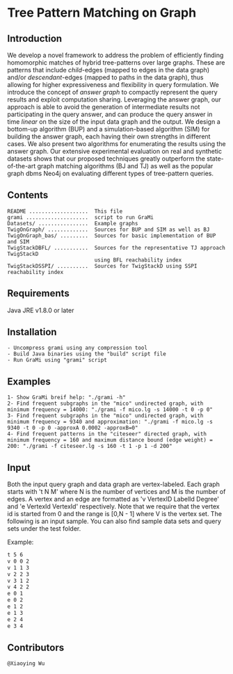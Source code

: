 # Tree Pattern Matching on Graph
## Introduction
We develop a novel framework to address the problem of efficiently finding homomorphic matches of hybrid tree-patterns over large graphs. These are patterns that include *child*-edges (mapped to edges in the data graph) and/or *descendant*-edges (mapped to paths in the data graph), thus allowing for higher expressiveness and flexibility in query formulation. We introduce the concept of *answer graph* to compactly represent the query results and exploit computation sharing. Leveraging the answer graph, our approach is able to avoid the generation of intermediate results not participating in the query answer, and can produce the query answer in time *linear* on the size of the input data graph and the output. We design a bottom-up algorithm (BUP) and a simulation-based algorithm (SIM) for building the answer graph, each having their own strengths in different cases. We also present two algorithms for enumerating the results using the answer graph. Our extensive experimental evaluation on real and synthetic datasets shows that our proposed techniques greatly outperform the state-of-the-art graph matching algorithms (BJ and TJ) as well as the popular graph dbms Neo4j on evaluating different types of tree-pattern queries.

## Contents

    README ...................  This file
    grami ....................  script to run GraMi
    Datasets/ ................  Example graphs
    TwigOnGraph/ .............  Sources for BUP and SIM as well as BJ
    TwigOnGraph_bas/ .........  Sources for basic implementation of BUP and SIM
    TwigStackDBFL/ ...........  Sources for the representative TJ approach TwigStackD 
                                using BFL reachability index
    TwigStackDSSPI/ ..........  Sources for TwigStackD using SSPI reachability index


## Requirements

Java JRE v1.8.0 or later

## Installation

    - Uncompress grami using any compression tool
    - Build Java binaries using the "build" script file
    - Run GraMi using "grami" script

## Examples

    1- Show GraMi breif help: "./grami -h"
    2- Find frequent subgraphs in the "mico" undirected graph, with minimum frequency = 14000: "./grami -f mico.lg -s 14000 -t 0 -p 0"
    3- Find frequent subgraphs in the "mico" undirected graph, with minimum frequency = 9340 and approximation: "./grami -f mico.lg -s 9340 -t 0 -p 0 -approxA 0.0002 -approxB=0"
    4- Find frequent patterns in the "citeseer" directed graph, with minimum frequency = 160 and maximum distance bound (edge weight) = 200: "./grami -f citeseer.lg -s 160 -t 1 -p 1 -d 200"

## Input
Both the input query graph and data graph are vertex-labeled.
Each graph starts with 't N M' where N is the number of vertices and M is the number of edges. A vertex and an edge are formatted
as 'v VertexID LabelId Degree' and 'e VertexId VertexId' respectively. Note that we require that the vertex
id is started from 0 and the range is [0,N - 1] where V is the vertex set. The following
is an input sample. You can also find sample data sets and query sets under the test folder.

Example:

```zsh
t 5 6
v 0 0 2
v 1 1 3
v 2 2 3
v 3 1 2
v 4 2 2
e 0 1
e 0 2
e 1 2
e 1 3
e 2 4
e 3 4
```

## Contributors

    @Xiaoying Wu

